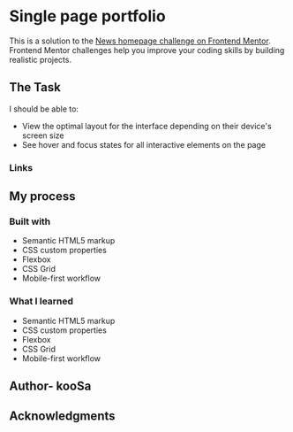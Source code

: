 # Single page portfolio

This is a solution to the [News homepage challenge on Frontend Mentor](https://www.frontendmentor.io/challenges/news-homepage-H6SWTa1MFl). Frontend Mentor challenges help you improve your coding skills by building realistic projects. 

## The Task

I should be able to:

- View the optimal layout for the interface depending on their device's screen size
- See hover and focus states for all interactive elements on the page



### Links

## My process

### Built with

- Semantic HTML5 markup
- CSS custom properties
- Flexbox
- CSS Grid
- Mobile-first workflow


### What I learned

- Semantic HTML5 markup
- CSS custom properties
- Flexbox
- CSS Grid
- Mobile-first workflow

## Author- kooSa

## Acknowledgments

